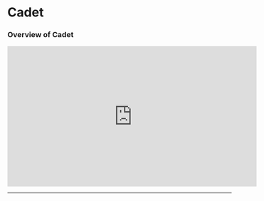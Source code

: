 Cadet 
=======================

### Overview of Cadet 

<iframe width="560" height="315" src="https://www.youtube.com/embed/yoUQLLzOC_E" title="YouTube video player" frameborder="0" allow="accelerometer; autoplay; clipboard-write; encrypted-media; gyroscope; picture-in-picture" allowfullscreen></iframe>

---


